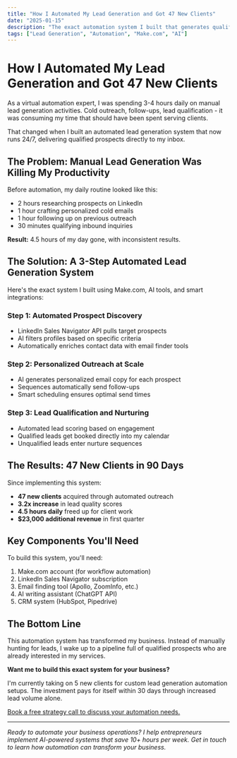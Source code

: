 ```yaml
---
title: "How I Automated My Lead Generation and Got 47 New Clients"
date: "2025-01-15"
description: "The exact automation system I built that generates qualified leads 24/7 while I sleep - complete step-by-step breakdown."
tags: ["Lead Generation", "Automation", "Make.com", "AI"]
---
```


# How I Automated My Lead Generation and Got 47 New Clients

As a virtual automation expert, I was spending 3-4 hours daily on manual lead generation activities. Cold outreach, follow-ups, lead qualification - it was consuming my time that should have been spent serving clients.

That changed when I built an automated lead generation system that now runs 24/7, delivering qualified prospects directly to my inbox.

## The Problem: Manual Lead Generation Was Killing My Productivity

Before automation, my daily routine looked like this:
- 2 hours researching prospects on LinkedIn
- 1 hour crafting personalized cold emails  
- 1 hour following up on previous outreach
- 30 minutes qualifying inbound inquiries

**Result:** 4.5 hours of my day gone, with inconsistent results.

## The Solution: A 3-Step Automated Lead Generation System

Here's the exact system I built using Make.com, AI tools, and smart integrations:

### Step 1: Automated Prospect Discovery
- LinkedIn Sales Navigator API pulls target prospects
- AI filters profiles based on specific criteria
- Automatically enriches contact data with email finder tools

### Step 2: Personalized Outreach at Scale  
- AI generates personalized email copy for each prospect
- Sequences automatically send follow-ups
- Smart scheduling ensures optimal send times

### Step 3: Lead Qualification and Nurturing
- Automated lead scoring based on engagement
- Qualified leads get booked directly into my calendar
- Unqualified leads enter nurture sequences

## The Results: 47 New Clients in 90 Days

Since implementing this system:
- **47 new clients** acquired through automated outreach
- **3.2x increase** in lead quality scores  
- **4.5 hours daily** freed up for client work
- **$23,000 additional revenue** in first quarter

## Key Components You'll Need

To build this system, you'll need:
1. Make.com account (for workflow automation)
2. LinkedIn Sales Navigator subscription  
3. Email finding tool (Apollo, ZoomInfo, etc.)
4. AI writing assistant (ChatGPT API)
5. CRM system (HubSpot, Pipedrive)

## The Bottom Line

This automation system has transformed my business. Instead of manually hunting for leads, I wake up to a pipeline full of qualified prospects who are already interested in my services.

**Want me to build this exact system for your business?** 

I'm currently taking on 5 new clients for custom lead generation automation setups. The investment pays for itself within 30 days through increased lead volume alone.

[Book a free strategy call to discuss your automation needs.](https://cal.com/clent-mendelebar/30min)

---

*Ready to automate your business operations? I help entrepreneurs implement AI-powered systems that save 10+ hours per week. Get in touch to learn how automation can transform your business.*
